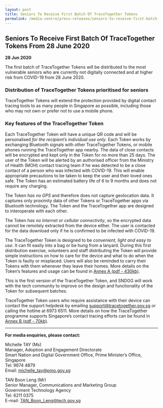```yaml
---
layout: post
title: Seniors To Receive First Batch Of TraceTogether Tokens
permalink: /media-centre/press-releases/seniors-to-receive-first-batch-of-tracetogether-tokens/
---
```

## Seniors To Receive First Batch Of TraceTogether Tokens From 28 June 2020

**28 Jun 2020**

The first batch of TraceTogether Tokens will be distributed to the most vulnerable seniors who are currently not digitally connected and at higher risk from COVID-19 from 28 June 2020.

### Distribution of TraceTogether Tokens prioritised for seniors

TraceTogether Tokens will extend the protection provided by digital contact tracing tools to as many people in Singapore as possible, including those who may not own or prefer not to use a mobile phone.

### Key features of the TraceTogether Token

Each TraceTogether Token will have a unique QR code and will be personalised _for the recipient’s individual use only_. Each Token works by exchanging Bluetooth signals with other TraceTogether Tokens, or mobile phones running the TraceTogether app nearby. The data of close contacts will be encrypted and kept only in the Token for no more than 25 days. The user of the Token will be alerted by an authorised officer from the Ministry of Health (MOH) contact tracing team if he was detected to be a close contact of a person who was infected with COVID-19. This will enable appropriate precautions to be taken to keep the user and their loved ones safe. The Token has an estimated battery life of 6 to 9 months and does not require any charging.

The Token _has no GPS_ and therefore does not capture geolocation data. It captures only proximity data of other Tokens or TraceTogether apps via Bluetooth technology. The Token and the TraceTogether app are designed to interoperate with each other.

The Token _has no Internet or cellular connectivity_, so the encrypted data cannot be remotely extracted from the device either. The user is contacted for the data download only if he is confirmed to be infected with COVID-19.

The TraceTogether Token is designed to be _convenient, light and easy to use_. It can fit easily into a bag or be hung from a lanyard. During this first distribution exercise, volunteers and staff distributing the Token will provide simple instructions on how to care for the device and what to do when the Token is faulty or misplaced. Users will also be reminded to carry their Tokens with them whenever they leave their homes. More details on the Token’s features and usage can be found in [Annex A (pdf - 430kb)](/files/press-releases/2020/care-instructions-tt-tokens-annex-a.pdf).

This is the first version of the TraceTogether Token, and SNDGG will work with the tech community to improve on the design and functionality of the Token for subsequent batches.

TraceTogether Token users who require assistance with their device can contact the support helpdesk by emailing  [support@tracetogether.gov.sg](mailto:support@tracetogether.gov.sg)  or calling the hotline at 6973 6511. More details on how the TraceTogether programme supports Singapore’s contact tracing efforts can be found in [Annex B (pdf - 70kb)](/files/press-releases/2020/digital-tools-for-effective-contact-tracing-annex-b.pdf).

---

**For media enquiries, please contact:**

Michelle TAY (Ms)<br>
Manager, Adoption and Engagement Directorate<br>
Smart Nation and Digital Government Office, Prime Minister’s Office, Singapore<br>
Tel: 9674 4879<br>
Email:  [michelle_tay@pmo.gov.sg](mailto:michelle_tay@pmo.gov.sg)

TAN Boon Leng (Mr)<br>
Senior Manager, Communications and Marketing Group<br>
Government Technology Agency<br>
Tel: 6211 0375<br>
E-mail:  [TAN_Boon_Leng@tech.gov.sg](mailto:TAN_Boon_Leng@tech.gov.sg)